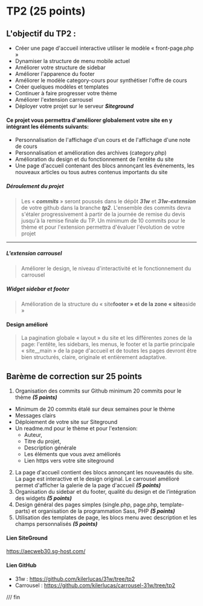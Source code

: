 # TP2 (25 points)

## L\'objectif du TP2 :

- Créer une page d'accueil interactive utiliser le modèle « front-page.php »
- Dynamiser la structure de menu mobile actuel
- Améliorer votre structure de sidebar
- Améliorer l'apparence du footer
- Améliorer le modèle category-cours pour synthétiser l'offre de cours
- Créer quelques modèles et templates
- Continuer à faire progresser votre thème
- Améliorer l'extension carrousel
- Déployer votre projet sur le serveur **_Siteground_**

#### Ce projet vous permettra d\'améliorer globalement votre site en y intégrant les éléments suivants:

- Personnalisation de l'affichage d'un cours et de l'affichage d'une note de cours
- Personnalisation et amélioration des archives (category.php)
- Amélioration du design et du fonctionnement de l'entête du site
- Une page d'accueil contenant des blocs annonçant les événements, les nouveaux articles ou tous autres contenus importants du site

##### Déroulement du projet

> Les « **_commits_** » seront poussés dans le dépôt **_31w_** et **_31w-extension_** de votre github dans la branche **_tp2_**.
> L\'ensemble des commits devra s\'étaler progressivement à partir de la journée de remise du devis jusqu\'à la remise finale du TP.
> Un minimum de 10 commits pour le thème et pour l\'extension permettra d\'évaluer l\'évolution de votre projet

---

##### L\'extension carrousel

> Améliorer le design, le niveau d'interactivité et le fonctionnement du carrousel

##### Widget sidebar et footer

> Amélioration de la structure du « site**footer » et de la zone « site**aside »

#### Design amélioré

> La pagination globale « layout » du site et les différentes zones de la page: l'entête, les sidebars, les menus, le footer et la partie principale « site\_\_main » de la page d'accueil et de toutes les pages devront être bien structurés, claire, originale et entièrement adaptative.

## Barème de correction sur 25 points

1. Organisation des commits sur Github minimum 20 commits pour le thème **_(5 points)_**

- Minimum de 20 commits étalé sur deux semaines pour le thème
- Messages clairs
- Déploiement de votre site sur Siteground
- Un readme.md pour le thème et pour l'extension:
  - Auteur,
  - Titre du projet,
  - Description générale
  - Les éléments que vous avez améliorés
  - Lien https vers votre site siteground

2. La page d'accueil contient des blocs annonçant les nouveautés du site. La page est interactive et le design original. Le carrousel amélioré permet d'afficher la galerie de la page d'accueil **_(5 points)_**
3. Organisation du sidebar et du footer, qualité du design et de l’intégration des widgets **_(5 points)_**
4. Design général des pages simples (single.php, page.php, template-parts) et organisation de la programmation Sass, PHP **_(5 points)_**
5. Utilisation des templates de page, les blocs menu avec description et les champs personnalisés **_(5 points)_**


#### Lien SiteGround
https://aecweb30.sg-host.com/

#### Lien GitHub
- 31w : https://github.com/kilerlucas/31w/tree/tp2
- Carrousel : https://github.com/kilerlucas/carrousel-31w/tree/tp2

/// fin

